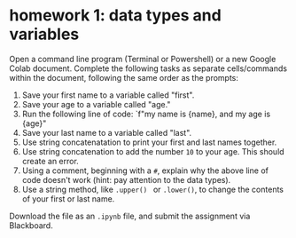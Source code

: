 # homework 1: data types and variables

Open a command line program (Terminal or Powershell) or a new Google Colab document. Complete the following tasks as separate cells/commands within the document, following the same order as the prompts:  

1. Save your first name to a variable called "first". 
2. Save your age to a variable called "age." 
3. Run the following line of code: `f"my name is {name}, and my age is {age}"
4. Save your last name to a variable called "last".
5. Use string concatenatation to print your first and last names together. 
6. Use string concatenation to add the number `10` to your age. This should create an error.
7. Using a comment, beginning with a `#`, explain why the above line of code doesn't work (hint: pay attention to the data types).
8. Use a string method, like `.upper() ` or `.lower()`, to change the contents of your first or last name.  


Download the file as an `.ipynb` file, and submit the assignment via Blackboard.


